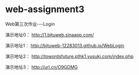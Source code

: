 web-assignment3
===============
Web第三次作业---Login

演示地址0： http://1.bjtuweb.sinaapp.com/

演示地址1： http://bjtuweb-12283013.github.io/WebLogin

演示地址2： http://towordsfuture.pthk1.yusukj.com/index.php

演示地址3： http://url.cn/O9GDMG
